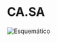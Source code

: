 # CA.SA

![Esquemático](https://user-images.githubusercontent.com/111146523/184421771-b24d21ef-9851-4d05-8673-49d4282b1740.jpg)
